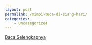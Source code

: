 ```yaml
---
layout: post
permalink: /mimpi-kuda-di-siang-hari/
categories:
    - Uncategorized
---
```


[Baca Selengkapnya](/08)